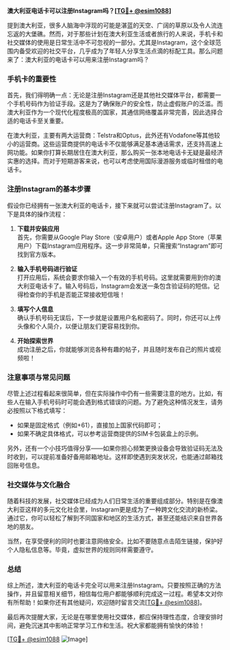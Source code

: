 **澳大利亚电话卡可以注册Instagram吗？[[TG💪+ @esim1088](https://t.me/s/esim1088)]**

提到澳大利亚，很多人脑海中浮现的可能是湛蓝的天空、广阔的草原以及令人流连忘返的大堡礁。然而，对于那些计划在澳大利亚生活或者旅行的人来说，手机卡和社交媒体的使用是日常生活中不可忽视的一部分。尤其是Instagram，这个全球范围内备受欢迎的社交平台，几乎成为了年轻人分享生活点滴的标配工具。那么问题来了：澳大利亚的电话卡可以用来注册Instagram吗？

### 手机卡的重要性

首先，我们得明确一点：无论是注册Instagram还是其他社交媒体平台，都需要一个手机号码作为验证手段。这是为了确保账户的安全性，防止虚假账户的泛滥。而澳大利亚作为一个现代化程度极高的国家，其通信网络覆盖非常完善，因此选择合适的电话卡至关重要。

在澳大利亚，主要有两大运营商：Telstra和Optus，此外还有Vodafone等其他较小的运营商。这些运营商提供的电话卡不仅能够满足基本通话需求，还支持高速上网功能。如果你打算长期居住在澳大利亚，那么购买一张本地电话卡无疑是最经济实惠的选择。而对于短期游客来说，也可以考虑使用国际漫游服务或临时租借的电话卡。

### 注册Instagram的基本步骤

假设你已经拥有一张澳大利亚的电话卡，接下来就可以尝试注册Instagram了。以下是具体的操作流程：

1. **下载并安装应用**  
   首先，你需要从Google Play Store（安卓用户）或者Apple App Store（苹果用户）下载Instagram应用程序。这一步非常简单，只需搜索“Instagram”即可找到官方版本。

2. **输入手机号码进行验证**  
   打开应用后，系统会要求你输入一个有效的手机号码。这里就需要用到你的澳大利亚电话卡了。输入号码后，Instagram会发送一条包含验证码的短信。记得检查你的手机是否能正常接收短信哦！

3. **填写个人信息**  
   确认手机号码无误后，下一步就是设置用户名和密码了。同时，你还可以上传头像和个人简介，以便让朋友们更容易找到你。

4. **开始探索世界**  
   成功注册之后，你就能够浏览各种有趣的帖子，并且随时发布自己的照片或视频啦！

### 注意事项与常见问题

尽管上述过程看起来很简单，但在实际操作中仍有一些需要注意的地方。比如，有些人在输入手机号码时可能会遇到格式错误的问题。为了避免这种情况发生，请务必按照以下格式填写：

- 如果是固定格式（例如+61），直接加上国家代码即可；
- 如果不确定具体格式，可以参考运营商提供的SIM卡包装盒上的示例。

另外，还有一个小技巧值得分享——如果你担心频繁更换设备会导致验证码无法及时收到，可以提前准备好备用邮箱地址。这样即使遇到突发状况，也能通过邮箱找回账号信息。

### 社交媒体与文化融合

随着科技的发展，社交媒体已经成为人们日常生活的重要组成部分。特别是在像澳大利亚这样的多元文化社会里，Instagram更是成为了一种跨文化交流的新桥梁。通过它，你可以轻松了解到不同国家和地区的生活方式，甚至还能结识来自世界各地的朋友。

当然，在享受便利的同时也要注意网络安全。比如不要随意点击陌生链接，保护好个人隐私信息等。毕竟，虚拟世界的规则同样需要遵守。

### 总结

综上所述，澳大利亚的电话卡完全可以用来注册Instagram。只要按照正确的方法操作，并且留意相关细节，相信每位用户都能够顺利完成这一过程。希望本文对你有所帮助！如果你还有其他疑问，欢迎随时留言交流[[TG💪+ @esim1088](https://t.me/s/esim1088)]。

最后再次提醒大家，无论是在哪里使用社交媒体，都应保持理性态度，合理安排时间，避免沉迷其中影响正常学习工作和生活。祝大家都能拥有愉快的体验！

[[TG💪+ @esim1088](https://t.me/s/esim1088) ![Image](https://i.postimg.cc/4NQfJmqS/Snipaste-2025-05-13-00-14-12.png)]